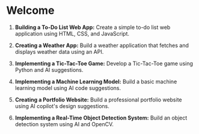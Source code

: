 # Welcome

1. **Building a To-Do List Web App:**
   Create a simple to-do list web application using HTML, CSS, and JavaScript.

2. **Creating a Weather App:**
   Build a weather application that fetches and displays weather data using an API.

3. **Implementing a Tic-Tac-Toe Game:**
   Develop a Tic-Tac-Toe game using Python and AI suggestions.

4. **Implementing a Machine Learning Model:**
   Build a basic machine learning model using AI code suggestions.

5. **Creating a Portfolio Website:**
   Build a professional portfolio website using AI copilot's design suggestions.

6. **Implementing a Real-Time Object Detection System:**
    Build an object detection system using AI and OpenCV.